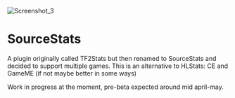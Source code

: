 ![Screenshot_3](https://user-images.githubusercontent.com/49116354/113496802-88576e00-94fd-11eb-86f1-2222986da34d.jpg)
# SourceStats
A plugin originally called TF2Stats but then renamed to SourceStats and decided to support multiple games. This is an alternative to HLStats: CE and GameME (if not maybe better in some ways)

Work in progress at the moment, pre-beta expected around mid april-may.
